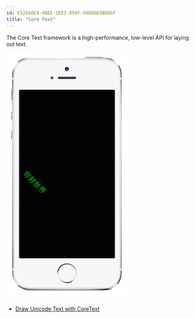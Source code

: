 ```yaml
---
id: E52E60E9-4BEE-1EE2-850F-99D66D3BDD6F
title: "Core Text"
---
```


The Core Text framework is a high-performance, low-level API for laying out
text.

 [ ![](index/Images/Core_Text.png)](index/Images/Core_Text.png)

-   [Draw Unicode Text with CoreText](/Recipes/ios/graphics_and_drawing/core_text/draw_unicode_text_with_coretext)
